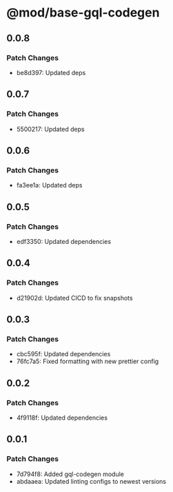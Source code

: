 # @mod/base-gql-codegen

## 0.0.8

### Patch Changes

- be8d397: Updated deps

## 0.0.7

### Patch Changes

- 5500217: Updated deps

## 0.0.6

### Patch Changes

- fa3ee1a: Updated deps

## 0.0.5

### Patch Changes

- edf3350: Updated dependencies

## 0.0.4

### Patch Changes

- d21902d: Updated CICD to fix snapshots

## 0.0.3

### Patch Changes

- cbc595f: Updated dependencies
- 76fc7a5: Fixed formatting with new prettier config

## 0.0.2

### Patch Changes

- 4f9118f: Updated dependencies

## 0.0.1

### Patch Changes

- 7d794f8: Added gql-codegen module
- abdaaea: Updated linting configs to newest versions
